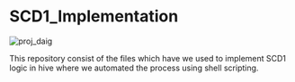 # SCD1_Implementation
![proj_daig](https://user-images.githubusercontent.com/107995853/175815698-259991d1-f7e7-47cc-a76a-6b53764f277f.jpeg)

This repository consist of the files which have we used to implement SCD1 logic in hive where we automated the process using shell scripting.
